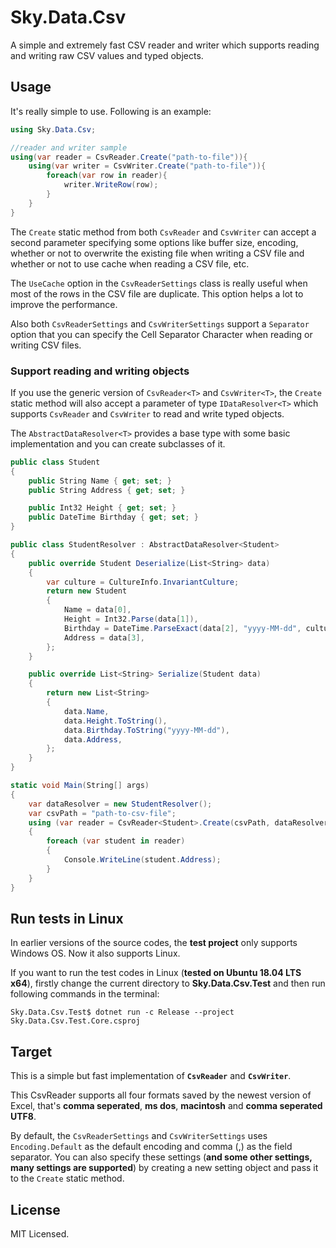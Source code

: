 # Sky.Data.Csv
A simple and extremely fast CSV reader and writer which supports reading and writing raw CSV values and typed objects.



## Usage

It's really simple to use. Following is an example:

```C#
using Sky.Data.Csv;

//reader and writer sample
using(var reader = CsvReader.Create("path-to-file")){
    using(var writer = CsvWriter.Create("path-to-file")){
        foreach(var row in reader){
            writer.WriteRow(row);
        }
    }
}
```

The ```Create``` static method from both ```CsvReader``` and ```CsvWriter``` can accept a second parameter specifying some options like buffer size, encoding, whether or not to overwrite the existing file when writing a CSV file and whether or not to use cache when reading a CSV file, etc.

The ```UseCache``` option in the ```CsvReaderSettings``` class is really useful when most of the rows in the CSV file are duplicate. This option helps a lot to improve the performance.

Also both ```CsvReaderSettings``` and ```CsvWriterSettings``` support a ```Separator``` option that you can specify the Cell Separator Character when reading or writing CSV files.



### Support reading and writing objects

If you use the generic version of ```CsvReader<T>``` and ```CsvWriter<T>```, the ```Create``` static method will also accept a parameter of type ```IDataResolver<T>``` which supports ```CsvReader``` and ```CsvWriter``` to read and write typed objects. 

The ```AbstractDataResolver<T>``` provides a base type with some basic implementation and you can create subclasses of it.

```c#
public class Student
{
    public String Name { get; set; }
    public String Address { get; set; }

    public Int32 Height { get; set; }
    public DateTime Birthday { get; set; }
}

public class StudentResolver : AbstractDataResolver<Student>
{
    public override Student Deserialize(List<String> data)
    {
        var culture = CultureInfo.InvariantCulture;
        return new Student
        {
            Name = data[0],
            Height = Int32.Parse(data[1]),
            Birthday = DateTime.ParseExact(data[2], "yyyy-MM-dd", culture),
            Address = data[3],
        };
    }

    public override List<String> Serialize(Student data)
    {
        return new List<String>
        {
            data.Name,
            data.Height.ToString(),
            data.Birthday.ToString("yyyy-MM-dd"),
            data.Address,
        };
    }
}

static void Main(String[] args)
{
    var dataResolver = new StudentResolver();
    var csvPath = "path-to-csv-file";
    using (var reader = CsvReader<Student>.Create(csvPath, dataResolver))
    {
        foreach (var student in reader)
        {
            Console.WriteLine(student.Address);
        }
    }
}
```



## Run tests in Linux

In earlier versions of the source codes, the **test project** only supports Windows OS. Now it also supports Linux.

If you want to run the test codes in Linux (**tested on Ubuntu 18.04 LTS x64**), firstly change the current directory to **Sky.Data.Csv.Test** and then run following commands in the terminal:

```
Sky.Data.Csv.Test$ dotnet run -c Release --project Sky.Data.Csv.Test.Core.csproj
```



## Target

This is a simple but fast implementation of **```CsvReader```** and **```CsvWriter```**.

This CsvReader supports all four formats saved by the newest version of Excel, that's **comma seperated**, **ms dos**, **macintosh** and **comma seperated UTF8**. 

By default, the ```CsvReaderSettings``` and ```CsvWriterSettings``` uses ```Encoding.Default``` as the default encoding and comma (,) as the field separator. You can also specify these settings (**and some other settings, many settings are supported**) by creating a new setting object and pass it to the ```Create``` static method.



## License

MIT Licensed.